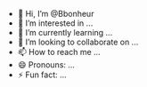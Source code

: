 - 👋 Hi, I’m @Bbonheur
- 👀 I’m interested in ...
- 🌱 I’m currently learning ...
- 💞️ I’m looking to collaborate on ...
- 📫 How to reach me ...
- 😄 Pronouns: ...
- ⚡ Fun fact: ...

<!---
Bbonheur/Bbonheur is a ✨ special ✨ repository because its `README.md` (this file) appears on your GitHub profile.
You can click the Preview link to take a look at your changes.
--->
